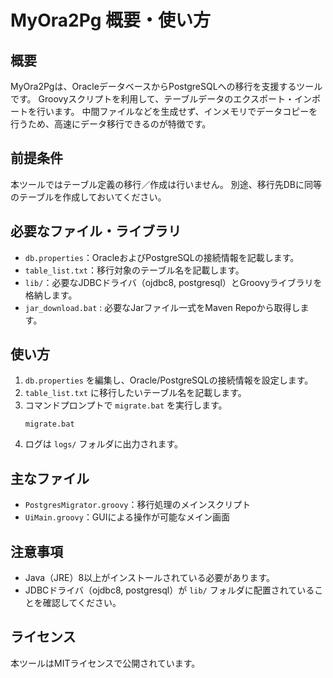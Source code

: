 # MyOra2Pg 概要・使い方

## 概要
MyOra2Pgは、OracleデータベースからPostgreSQLへの移行を支援するツールです。
Groovyスクリプトを利用して、テーブルデータのエクスポート・インポートを行います。
中間ファイルなどを生成せず、インメモリでデータコピーを行うため、高速にデータ移行できるのが特徴です。

## 前提条件

本ツールではテーブル定義の移行／作成は行いません。
別途、移行先DBに同等のテーブルを作成しておいてください。

## 必要なファイル・ライブラリ
- `db.properties`：OracleおよびPostgreSQLの接続情報を記載します。
- `table_list.txt`：移行対象のテーブル名を記載します。
- `lib/`：必要なJDBCドライバ（ojdbc8, postgresql）とGroovyライブラリを格納します。
- `jar_download.bat` : 必要なJarファイル一式をMaven Repoから取得します。

## 使い方
1. `db.properties` を編集し、Oracle/PostgreSQLの接続情報を設定します。
2. `table_list.txt` に移行したいテーブル名を記載します。
3. コマンドプロンプトで `migrate.bat` を実行します。
   ```
   migrate.bat
   ```
4. ログは `logs/` フォルダに出力されます。

## 主なファイル
- `PostgresMigrator.groovy`：移行処理のメインスクリプト
- `UiMain.groovy`：GUIによる操作が可能なメイン画面

## 注意事項
- Java（JRE）8以上がインストールされている必要があります。
- JDBCドライバ（ojdbc8, postgresql）が `lib/` フォルダに配置されていることを確認してください。

## ライセンス
本ツールはMITライセンスで公開されています。
